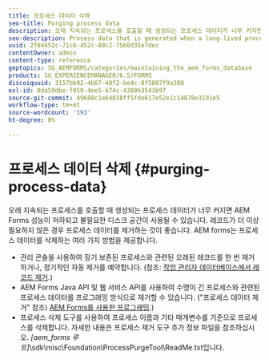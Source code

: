 ```yaml
---
title: 프로세스 데이터 삭제
seo-title: Purging process data
description: 오래 지속되는 프로세스를 호출할 때 생성되는 프로세스 데이터가 너무 커지면 AEM Forms 성능이 저하되고 불필요한 디스크 공간이 사용될 수 있습니다. 프로세스 데이터를 삭제하는 방법을 확인하십시오.
seo-description: Process data that is generated when a long-lived process is invoked can become too large, resulting in lower AEM forms performance and the use of unnecessary disk space. See how you can purge process data.
uuid: 2f04452c-71c6-452c-88c2-7560d35e7dec
contentOwner: admin
content-type: reference
geptopics: SG_AEMFORMS/categories/maintaining_the_aem_forms_database
products: SG_EXPERIENCEMANAGER/6.5/FORMS
discoiquuid: 3157bb92-4b07-40f2-be4c-8f5807f9a380
exl-id: 0da59dbe-f050-4ee5-b74c-4380b3543b97
source-git-commit: 49688c1e64038ff5fde617e52e1c14878e3191e5
workflow-type: tm+mt
source-wordcount: '193'
ht-degree: 0%

---
```


# 프로세스 데이터 삭제 {#purging-process-data}

오래 지속되는 프로세스를 호출할 때 생성되는 프로세스 데이터가 너무 커지면 AEM Forms 성능이 저하되고 불필요한 디스크 공간이 사용될 수 있습니다. 레코드가 더 이상 필요하지 않은 경우 프로세스 데이터를 제거하는 것이 좋습니다. AEM forms는 프로세스 데이터를 삭제하는 여러 가지 방법을 제공합니다.

* 관리 콘솔을 사용하여 장기 보존된 프로세스와 관련된 오래된 레코드를 한 번 제거하거나, 정기적인 자동 제거를 예약합니다. (참조: [작업 관리자 데이터베이스에서 레코드 제거](/help/forms/using/admin-help/purge-records-job-manager-database.md#purge-records-from-the-job-manager-database).)
* AEM Forms Java API 및 웹 서비스 API를 사용하여 수명이 긴 프로세스와 관련된 프로세스 데이터를 프로그래밍 방식으로 제거할 수 있습니다. (&quot;프로세스 데이터 제거&quot; 참조) [AEM Forms를 사용한 프로그래밍](https://www.adobe.com/go/learn_aemforms_programming_63).)
* 프로세스 삭제 도구를 사용하여 프로세스 이름과 기타 매개변수를 기준으로 프로세스를 삭제합니다. 자세한 내용은 프로세스 제거 도구 추가 정보 파일을 참조하십시오. *[aem_forms 루트]*\sdk\misc\Foundation\ProcessPurgeTool\ReadMe.txt입니다.
